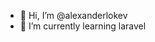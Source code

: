 - 👋 Hi, I’m @alexanderlokev
- 🌱 I’m currently learning laravel


<!---
alexanderlokev/alexanderlokev is a ✨ special ✨ repository because its `README.md` (this file) appears on your GitHub profile.
You can click the Preview link to take a look at your changes.
--->
